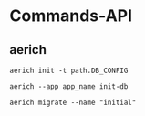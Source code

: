 # Commands-API

## aerich

```pwsh
aerich init -t path.DB_CONFIG

aerich --app app_name init-db

aerich migrate --name "initial"
```
